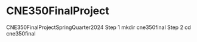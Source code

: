 # CNE350FinalProject
CNE350FinalProjectSpringQuarter2024
Step 1
mkdir cne350final
Step 2
cd cne350final
